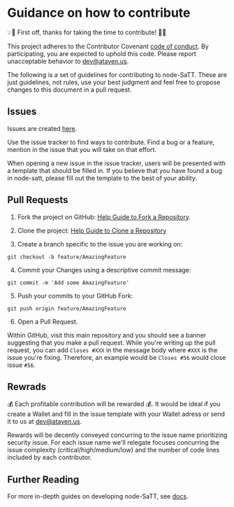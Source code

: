 # Guidance on how to contribute

:bulb::tada: First off, thanks for taking the time to contribute! :tada::bulb:

This project adheres to the Contributor Covenant [code of conduct](CODE_OF_CONDUCT.md).
By participating, you are expected to uphold this code. Please report unacceptable
behavior to dev@atayen.us.

The following is a set of guidelines for contributing to node-SaTT.
These are just guidelines, not rules, use your best judgment and feel free to
propose changes to this document in a pull request.

## Issues

Issues are created [here](https://github.com/helabahria/trial-repo/issues/new).

Use the issue tracker to find ways to contribute. Find a bug or a feature, mention in
the issue that you will take on that effort.

When opening a new issue in the issue tracker, users will be presented with a template that should be filled in.
If you believe that you have found a bug in node-satt, please fill out the template to the best of your ability.



## Pull Requests

1. Fork the project on GitHub:
  [Help Guide to Fork a Repository](https://help.github.com/en/articles/fork-a-repo/).
2. Clone the project:
   [Help Guide to Clone a Repository](https://help.github.com/en/articles/cloning-a-repository)

3. Create a branch specific to the issue you are working on:
 ```shell
 git checkout -b feature/AmazingFeature
 ```
4. Commit your Changes using a descriptive commit message:
 ```shell
 git commit -m 'Add some AmazingFeature'
 ```

5. Push your commits to your GitHub Fork:

  ```shell
  git push origin feature/AmazingFeature
  ```

6. Open a Pull Request.


  Within GitHub, visit this main repository and you should see a banner
  suggesting that you make a pull request. While you're writing up the pull
  request, you can add `Closes #XXX` in the message body where `#XXX` is the
  issue you're fixing. Therefore, an example would be `Closes #56` would close issue
  `#56`.
 
 ## Rewrads
:moneybag: Each profitable contribution will be rewarded :moneybag:. It would be ideal if you create a Wallet and fill in the issue template with your Wallet adress or send it to us at [dev@atayen.us](dev@atayen.us).

Rewards will be decently conveyed concurring to the issue name prioritizing security issue. For each issue name we'll relegate focuses concurring the issue complexity (critical/high/medium/low) and the number of code lines included by each contributor.

 ## Further Reading

For more in-depth guides on developing node-SaTT, see
[docs](/docs).

